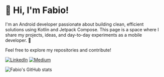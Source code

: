# 👋 Hi, I'm Fabio!

I'm an Android developer passionate about building clean, efficient solutions using Kotlin and Jetpack Compose. This page is a space where I share my projects, ideas, and day-to-day experiments as a mobile developer. 🚀

Feel free to explore my repositories and contribute!

[![LinkedIn](https://img.shields.io/badge/LinkedIn-0077B5?style=for-the-badge&logo=linkedin&logoColor=white)](https://www.linkedin.com/in/fappslab/)
[![Medium](https://img.shields.io/badge/Medium-12100E?style=for-the-badge&logo=medium&logoColor=white)](https://medium.com/@costa.fbo)

![Fabio's GitHub stats](https://github-readme-stats.vercel.app/api?username=F4bioo&show_icons=true)
